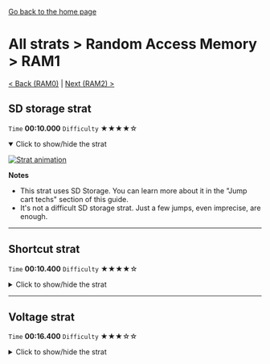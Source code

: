 [Go back to the home page](https://github.com/Doublevil/scbspeedrun)

# All strats > Random Access Memory > RAM1

[< Back (RAM0)](https://github.com/Doublevil/scbspeedrun/blob/main/levels/all_lvl/RAM/RAM0.md) | [Next (RAM2) >](https://github.com/Doublevil/scbspeedrun/blob/main/levels/all_lvl/RAM/RAM2.md)

## SD storage strat

`Time` **00:10.000** `Difficulty` ★★★★☆
<details open>
  <summary>Click to show/hide the strat</summary>

  [![Strat animation](https://github.com/Doublevil/scbspeedrun/blob/main/media/levels/RAM/RAM1_SDStorage.webp)](https://github.com/Doublevil/scbspeedrun/blob/main/media/levels/RAM/RAM1_SDStorage.mp4?raw=true)

  **Notes**
  - This strat uses SD Storage. You can learn more about it in the "Jump cart techs" section of this guide.
  - It's not a difficult SD storage strat. Just a few jumps, even imprecise, are enough.
</details>

---
## Shortcut strat

`Time` **00:10.400** `Difficulty` ★★★★☆
<details>
  <summary>Click to show/hide the strat</summary>

  [![Strat animation](https://github.com/Doublevil/scbspeedrun/blob/main/media/levels/RAM/RAM1_ShortcutStrat.webp)](https://github.com/Doublevil/scbspeedrun/blob/main/media/levels/RAM/RAM1_ShortcutStrat.mp4?raw=true)

  **Notes**
  - Use this one if you can't use SD storage.
</details>

---
## Voltage strat

`Time` **00:16.400** `Difficulty` ★★★☆☆
<details>
  <summary>Click to show/hide the strat</summary>

  [![Strat animation](https://github.com/Doublevil/scbspeedrun/blob/main/media/levels/RAM/RAM1_VoltageStrat.webp)](https://github.com/Doublevil/scbspeedrun/blob/main/media/levels/RAM/RAM1_VoltageStrat.mp4?raw=true)

  **Notes**
  - Going through the intended route like this is considerably slower and not much easier.
</details>

